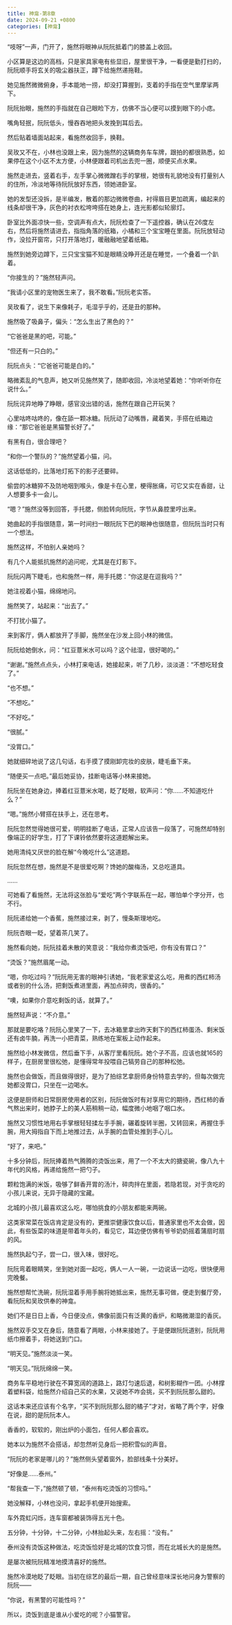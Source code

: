 ```yaml
---
title: 神龛-第8章
date: 2024-09-21 +0800
categories: [神龛]
---
```


“吱呀”一声，门开了，施然将眼神从阮阮抵着门的膝盖上收回。

小区算是这边的高档，只是家具家电有些显旧，屋里很干净，一看便是勤打扫的，阮阮顺手将玄关的吸尘器扶正，蹲下给施然递拖鞋。

她见施然微微俯身，手本能地一捞，却没打算握到，支着的手指在空气里摩挲两下。

阮阮抬眼，施然的手指就在自己眼睑下方，仿佛不当心便可以摸到眼下的小痣。

嘴角轻抿，阮阮低头，慢吞吞地把头发挽到耳后去。

然后贴着墙面站起来，看施然收回手，换鞋。

吴玫又不在，小林也没跟上来，因为施然的这辆商务车车牌，跟拍的都很熟悉，如果停在这个小区不太方便，小林便跟着司机出去兜一圈，顺便买点水果。

施然走进去，竖着右手，左手掌心微微蹭右手的掌根，她很有礼貌地没有打量别人的住所，冷淡地等待阮阮放好东西，领她进卧室。

她的发型还没拆，是半编发，散着的那边微微卷曲，衬得眉目更加疏离，编起来的线条却很干净，灰色的衬衣松垮垮搭在她身上，连光影都似轮廓灯。

卧室比外面凉快一些，空调声有点大，阮阮检查了一下遥控器，确认在26度左右，然后将施然请进去，指指角落的纸箱，小橘和三个宝宝睡在里面。阮阮放轻动作，没拉开窗帘，只打开落地灯，暖融融地望着纸箱。

施然到她旁边蹲下，三只宝宝猫不知是眼睛没睁开还是在睡觉，一个叠着一个趴着。

“你接生的？”施然轻声问。

“我请小区里的宠物医生来了，我不敢看。”阮阮老实答。

吴玫看了，说生下来像耗子，毛湿乎乎的，还是丑的那种。

施然吸了吸鼻子，偏头：“怎么生出了黑色的？”

“它爸爸是黑的吧，可能。”

“但还有一只白的。”

阮阮点头：“它爸爸可能是白的。”

略微紊乱的气息声，她又听见施然笑了，随即收回，冷淡地望着她：“你听听你在说什么。”

阮阮诧异地睁了睁眼，感官没出错的话，施然在跟自己开玩笑？

心里咕咚咕咚的，像在舔一颗冰糖。阮阮动了动嘴唇，藏着笑，手搭在纸箱边缘：“那它爸爸是黑猫警长好了。”

有黑有白，很合理吧？

“和你一个警队的？”施然望着小猫，问。

这话低低的，比落地灯拓下的影子还要碎。

偷尝的冰糖猝不及防地咽到喉头，像是卡在心里，梗得胀痛，可它又实在香甜，让人想要多卡一会儿。

“嗯？”施然没等到回答，手托腮，侧脸转向阮阮，字节从鼻腔里哼出来。

她曲起的手指很随意，第一时间扫一眼阮阮下巴的眼神也很随意，但阮阮当时只有一个想法。

施然这样，不怕别人亲她吗？

有几个人能抵抗施然的追问呢，尤其是在灯影下。

阮阮闪两下睫毛，也和施然一样，用手托腮：“你这是在逗我吗？”

她注视着小猫，绵绵地问。

施然笑了，站起来：“出去了。”

不打扰小猫了。

来到客厅，俩人都放开了手脚，施然坐在沙发上回小林的微信。

阮阮给她倒水，问：“红豆薏米水可以吗？这个祛湿，很好喝的。”

“谢谢。”施然点点头，小林打来电话，她接起来，听了几秒，淡淡道：“不想吃轻食了。”

“也不想。”

“不想吃。”

“不好吃。”

“很腻。”

“没胃口。”

她就细碎地说了这几句话，右手摸了摸刚卸完妆的皮肤，睫毛垂下来。

“随便买一点吧。”最后她妥协，挂断电话等小林来接她。

阮阮坐在她身边，捧着红豆薏米水喝，眨了眨眼，软声问：“你……不知道吃什么？”

“嗯。”施然小臂搭在扶手上，还在思考。

阮阮忽然觉得她很可爱，明明挂断了电话，正常人应该告一段落了，可施然却特别像端正的好学生，打了下课铃依然要将这道题解出来。

她用清纯又厌世的脸在解“今晚吃什么”这道题。

阮阮忽然在想，施然是不是很爱吃啊？馋她的酸梅汤，又总吃道具。

……

可她看了看施然，无法将这张脸与“爱吃”两个字联系在一起，哪怕单个字分开，也不行。

阮阮递给她一个香蕉，施然接过来，剥了，慢条斯理地吃。

阮阮杏眼一眨，望着茶几笑了。

施然看向她，阮阮挂着未散的笑意说：“我给你煮烫饭吧，你有没有胃口？”

“烫饭？”施然眉尾一动。

“嗯，你吃过吗？”阮阮用无害的眼神引诱她，“我老家爱这么吃，用煮的西红柿汤或者别的什么汤，把剩饭煮进里面，再加点碎肉，很香的。”

“噢，如果你介意吃剩饭的话，就算了。”

施然轻声说：“不介意。”

那就是要吃咯？阮阮心里笑了一下，去冰箱里拿出昨天剩下的西红柿蛋汤、剩米饭还有卤牛腩，再洗一小把青菜，熟练地在案板上动作起来。

施然给小林发微信，然后垂下手，从客厅里看阮阮。她个子不高，应该也就165的样子，在厨房里很松弛，是懂得常年投喂自己犒劳自己的那种松弛。

施然也会做饭，而且做得很好，是为了拍综艺拿厨师身份特意去学的，但每次做完她都没胃口，只坐在一边喝水。

这便是厨师和日常厨房使用者的区别，阮阮做饭时有对享用它的期待，西红柿的香气熬出来时，她脖子上的美人筋稍稍一动，幅度微小地咽了咽口水。

施然又习惯性地用右手掌根轻轻揉左手手腕，碾着旋转半圈，又转回来，再握住手腕，用大拇指自下而上地推过去，从手腕的血管处推到手心儿。

“好了，来吧。”

十多分钟后，阮阮捧着热气腾腾的烫饭出来，用了一个不太大的搪瓷碗，像八九十年代的风格，再递给施然一把勺子。

颗粒饱满的米饭，吸够了鲜香开胃的汤汁，碎肉拌在里面，若隐若现，对于贪吃的小孩儿来说，无异于隐藏的宝藏。

北城的小孩儿最喜欢这么吃，哪怕挑食的小朋友都能来两碗。

这类家常菜在饭店肯定是没有的，更推崇健康饮食以后，普通家里也不太会做，因此，有些饭菜的味道是带着年头的，看见它，耳边便仿佛有爷爷奶奶摇着蒲扇时扇的风。

施然执起勺子，尝一口，很入味，很好吃。

阮阮弯着眼睛笑，坐到她对面一起吃，俩人一人一碗，一边说话一边吃，很快便用完晚餐。

施然想帮忙洗碗，阮阮湿着手用手腕将她抵出来，施然无事可做，便走到餐厅旁，看阮阮和吴玫供奉的神龛。

她们不是日日上香，今日便没点，佛像前面只有泛黄的香炉，和略微潮湿的香灰。

施然双手交叉在身后，随意看了两眼，小林来接她了。于是便跟阮阮道别，阮阮用纸巾擦着手，将她送到门口。

“明天见。”施然淡淡一笑。

“明天见。”阮阮绵绵一笑。

商务车平稳地行驶在不算宽阔的道路上，路灯匀速后退，和树影糊作一团。小林撑着塑料袋，给施然介绍自己买的水果，又说她不咋会挑，买不到阮阮那么甜的。

这话本来还应该有个名字，“买不到阮阮那么甜的橘子”才对，省略了两个字，好像在说，甜的是阮阮本人。

香香的，软软的，刚出炉的小面包，任何人都会喜欢。

她本以为施然不会搭话，却忽然听见身后一把积雪似的声音。

“阮阮的老家是哪儿的？”施然侧头望着窗外，脸部线条十分美好。

“好像是……泰州。”

“帮我查一下，”施然顿了顿，“泰州有吃烫饭的习惯吗。”

她没解释，小林也没问，拿起手机便开始搜索。

车外霓虹闪烁，连车窗都被装饰得五光十色。

五分钟，十分钟，十二分钟，小林抬起头来，左右摇：“没有。”

泰州没有烫饭这种做法，吃烫饭恰好是北城的饮食习惯，而在北城长大的是施然。

是屡次被阮阮精准地摸清喜好的施然。

施然冷漠地眨了眨眼。当初在综艺的最后一期，自己曾经意味深长地问身为警察的阮阮——

“你说，有黑警的可能性吗？”

所以，烫饭到底是谁从小爱吃的呢？小猫警官。

